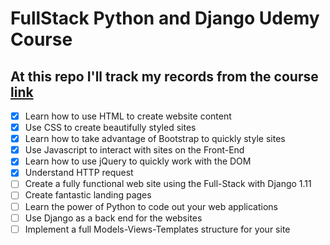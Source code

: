# FullStack Python and Django Udemy Course

## At this repo I'll track my records from the course [link](https://www.udemy.com/course/python-and-django-full-stack-web-developer-bootcamp/)


- [x] Learn how to use HTML to create website content
- [x] Use CSS to create beautifully styled sites
- [x] Learn how to take advantage of Bootstrap to quickly style sites
- [x] Use Javascript to interact with sites on the Front-End
- [x] Learn how to use jQuery to quickly work with the DOM
- [x] Understand HTTP request 
- [ ] Create a fully functional web site using the Full-Stack with Django 1.11
- [ ] Create fantastic landing pages
- [ ] Learn the power of Python to code out your web applications
- [ ] Use Django as a back end for the websites
- [ ] Implement a full Models-Views-Templates structure for your site
